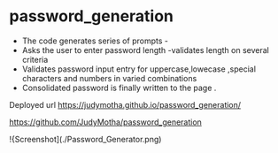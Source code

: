 # password_generation
* The code generates series of prompts -
* Asks the user to enter password length -validates length on several criteria
* Validates password input entry for uppercase,lowecase ,special characters and numbers in varied combinations 
* Consolidated password is finally written to the page .

Deployed url
 https://judymotha.github.io/password_generation/
 
 https://github.com/JudyMotha/password_generation
 
!{Screenshot](./Password_Generator.png)
